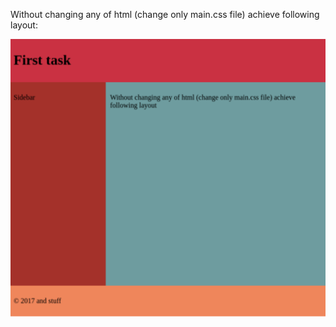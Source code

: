 Without changing any of html (change only main.css file) achieve following layout:

![Latout](layout.png)
